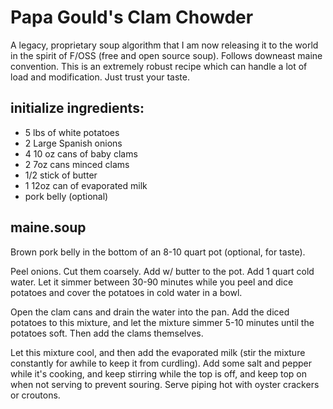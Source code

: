 # Papa Gould's Clam Chowder
A legacy, proprietary soup algorithm that I am now releasing it to the world in the spirit of F/OSS (free and open source soup). Follows downeast maine convention. This is an extremely robust recipe which can handle a lot of load and modification. Just trust your taste. 

## initialize ingredients: 
- 5 lbs of white potatoes
- 2 Large Spanish onions
- 4 10 oz cans of baby clams
- 2 7oz cans minced clams
- 1/2 stick of butter
- 1 12oz can of evaporated milk
- pork belly (optional) 

## maine.soup
Brown pork belly in the bottom of an 8-10 quart pot  (optional, for taste). 

Peel onions. Cut them coarsely. Add w/ butter to the pot. Add 1 quart cold water. Let it simmer between 30-90 minutes while you peel and dice potatoes and cover the potatoes in cold water in a bowl. 

Open the clam cans and drain the water into the pan. Add the diced potatoes to this mixture, and let the mixture simmer 5-10 minutes until the potatoes soft. Then add the clams themselves. 

Let this mixture cool, and then add the evaporated milk (stir the mixture constantly for awhile to keep it from curdling). Add some salt and pepper while it's cooking, and keep stirring while the top is off, and keep top on when not serving to prevent souring. Serve piping hot with oyster crackers or croutons. 

